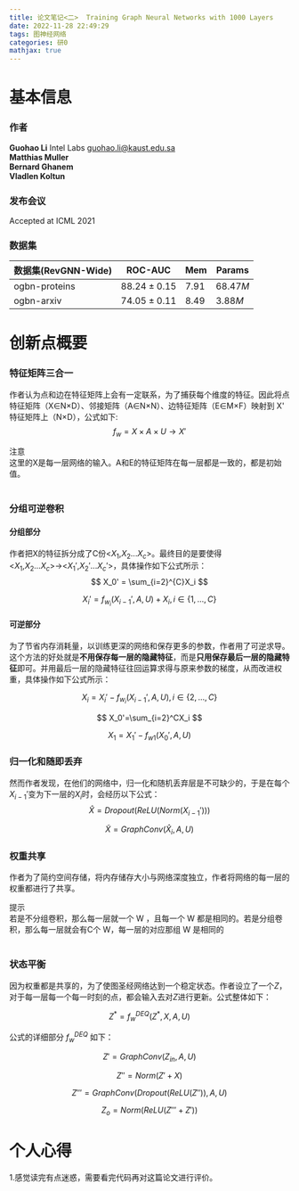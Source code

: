 ```yaml
---
title: 论文笔记<二>  Training Graph Neural Networks with 1000 Layers
date: 2022-11-28 22:49:29
tags: 图神经网络
categories: 研0
mathjax: true
---
```


# 基本信息
### 作者
 **Guohao Li**  Intel Labs <guohao.li@kaust.edu.sa>  
 **Matthias Muller**  
 **Bernard Ghanem**   
 **Vladlen Koltun**  

 ### 发布会议
 Accepted at ICML 2021
 
 ### 数据集
| 数据集(RevGNN-Wide)| ROC-AUC | Mem | Params|
| ----------- | ----------- | ----------- | ----------- |
| ogbn-proteins | $88.24±0.15$ | $7.91$ | $68.47M$ |
| ogbn-arxiv| $74.05 ± 0.11$  | $8.49$ | $3.88M$ |  


# 创新点概要

### 特征矩阵三合一  
作者认为点和边在特征矩阵上会有一定联系，为了捕获每个维度的特征。因此将点特征矩阵（X∈N×D）、邻接矩阵（A∈N×N）、边特征矩阵（E∈M×F）映射到 X' 特征矩阵上（N×D），公式如下:
$$
f_w = X×A×U \rightarrow X'
$$


<!---黄色-->
<div class="wy">
  <div class="t">
    注意
  </div>
  <div class="c">
    这里的X是每一层网络的输入。A和E的特征矩阵在每一层都是一致的，都是初始值。
  </div>
</div>
<br/>

 ### 分组可逆卷积
 #### 分组部分
作者把X的特征拆分成了C份<$X_1$,$X_2$...$X_c$>。最终目的是要使得<$X_1$,$X_2$...$X_c$>$\rightarrow$<$X_1'$,$X_2'$...$X_c'$>，具体操作如下公式所示：
$$
X_0' = \sum_{i=2}^{C}X_i
$$

$$
X_i' = f_{w_i}(X_{i-1}',A,U)+X_i, i\in \{1,...,C\}
$$
 #### 可逆部分
 为了节省内存消耗量，以训练更深的网络和保存更多的参数，作者用了可逆求导。这个方法的好处就是**不用保存每一层的隐藏特征**，而是**只用保存最后一层的隐藏特征**即可。并用最后一层的隐藏特征往回运算求得与原来参数的梯度，从而改进权重，具体操作如下公式所示：

$$
X_i = X_i'-f_{w_i}(X_{i-1}',A,U),i\in\{2,...,C\}
$$

$$
X_0'=\sum_{i=2}^CX_i
$$

$$
X_1 = X_1'-f_{w1}(X_0',A,U)
$$

### 归一化和随即丢弃
然而作者发现，在他们的网络中，归一化和随机丢弃层是不可缺少的，于是在每个$X_{i-1}'$变为下一层的$X_i$时，会经历以下公式：
$$
\hat{X} =Dropout(ReLU(Norm(X_{i-1}')))
$$

$$
\widetilde{X} = GraphConv(\hat{X}_i,A,U)
$$

 ### 权重共享
作者为了简约空间存储，将内存储存大小与网络深度独立，作者将网络的每一层的权重都进行了共享。

<!---绿色--->
<div class="wg">
  <div class="t">
    提示
  </div>
  <div class="c">
    若是不分组卷积，那么每一层就一个 W ，且每一个 W 都是相同的。若是分组卷积，那么每一层就会有C个 W，每一层的对应那组 W 是相同的
  </div>
</div>
<br/>

 ### 状态平衡

 因为权重都是共享的，为了使图圣经网络达到一个稳定状态。作者设立了一个$Z$，对于每一层每一个每一时刻的点，都会输入去对$Z$进行更新。公式整体如下：

$$
Z^* = f_w^{DEQ}(Z^*,X,A,U)
$$

公式的详细部分 $f_w^{DEQ}$ 如下：

$$
Z'=GraphConv(Z_{in},A,U)
$$

$$
Z''= Norm(Z'+X)
$$

$$
Z''' = GraphConv(Dropout(ReLU(Z'')),A,U)
$$

$$
Z_o = Norm(ReLU(Z'''+Z'))
$$
 
# 个人心得
1.感觉读完有点迷惑，需要看完代码再对这篇论文进行评价。
